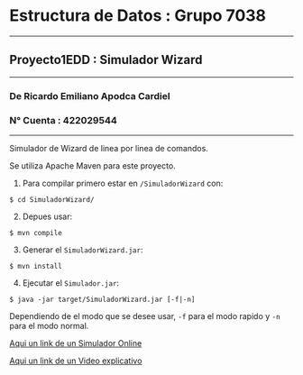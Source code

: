 # Estructura de Datos : Grupo 7038
------------------------------------
## Proyecto1EDD : Simulador Wizard
------------------------------------
### De Ricardo Emiliano Apodca Cardiel 
### N° Cuenta : 422029544
------------------------------------

Simulador de Wizard de linea por linea de comandos.

Se utiliza Apache Maven para este proyecto.

1. Para compilar primero estar en `/SimuladorWizard` con:
```shell
$ cd SimuladorWizard/
```

2. Depues usar:
```shell
$ mvn compile
````

3. Generar el ` SimuladorWizard.jar `:
```shell
$ mvn install
```

4. Ejecutar el ` Simulador.jar `:
```shell
$ java -jar target/SimuladorWizard.jar [-f|-n]
```
Dependiendo de el modo que se desee usar, `-f` para el modo rapido y `-n` para el modo normal.

[Aqui un link de un Simulador Online](https://es.boardgamearena.com/gamepanel?game=wizard)

[Aqui un link de un Video explicativo](https://www.youtube.com/watch?v=mYO4lealSes)




